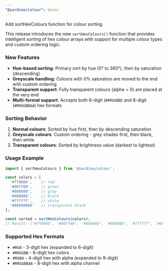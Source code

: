 ```yaml
---
"@sardine/colour": minor
---
```


Add sortHexColours function for colour sorting

This release introduces the new `sortHexColours()` function that provides intelligent sorting of hex colour arrays with support for multiple colour types and custom ordering logic.

### New Features
- **Hue-based sorting**: Primary sort by hue (0° to 360°), then by saturation (descending)
- **Greyscale handling**: Colours with 0% saturation are moved to the end with custom ordering
- **Transparent support**: Fully transparent colours (alpha = 0) are placed at the very end
- **Multi-format support**: Accepts both 6-digit (`#RRGGBB`) and 8-digit (`#RRGGBBAA`) hex formats

### Sorting Behavior
1. **Normal colours**: Sorted by hue first, then by descending saturation
2. **Greyscale colours**: Custom ordering - grey shades first, then black, then white
3. **Transparent colours**: Sorted by brightness value (darkest to lightest)

### Usage Example
```typescript
import { sortHexColours } from '@sardine/colour';

const colors = [
  '#ff0000',    // red
  '#00ff00',    // green  
  '#808080',    // gray
  '#000000',    // black
  '#ffffff',    // white
  '#00000000'   // transparent black
];

const sorted = sortHexColours(colors);
// Result: ['#ff0000', '#00ff00', '#808080', '#000000', '#ffffff', '#00000000']
```

### Supported Hex Formats
- `#RGB` - 3-digit hex (expanded to 6-digit)
- `#RRGGBB` - 6-digit hex colors
- `#RGBA` - 4-digit hex with alpha (expanded to 8-digit)
- `#RRGGBBAA` - 8-digit hex with alpha channel

